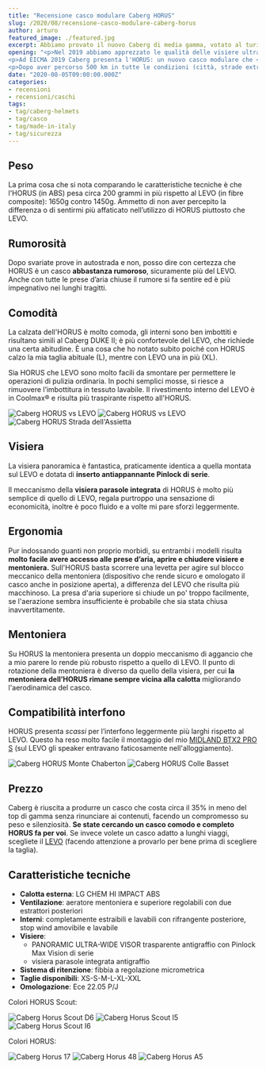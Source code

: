 ```yaml
---
title: "Recensione casco modulare Caberg HORUS"
slug: /2020/08/recensione-casco-modulare-caberg-horus
author: arturo
featured_image: ./featured.jpg
excerpt: Abbiamo provato il nuovo Caberg di media gamma, votato al turismo e dotato di visiera ultra grandangolare
opening: "<p>Nel 2019 abbiamo apprezzato le qualità delle visiere ultra-grandangolari sul <a href=\"/2019/07/recensione-casco-modulare-caberg-levo\">Caberg LEVO</a>, un ottimo casco modulare in fibre composite caratterizzato da peso contenuto, ottima ventilazione e silenziosità… ma ad un prezzo non proprio popolare: il listino parte da €389,99.</p>
<p>Ad EICMA 2019 Caberg presenta l'HORUS: un nuovo casco modulare che <strong>eredita dal LEVO contenuti e maxi-visiera</strong>, ma ad un prezzo più contenuto (listino da €249,99).</p>
<p>Dopo aver percorso 500 km in tutte le condizioni (città, strade extra-urbane, autostrade e un po' di sterrato sulla <a href=\"/tag/strada-dellassietta\">Strada dell'Assietta</a>) è giunto il momento di fare qualche considerazione e mettere l'HORUS a confronto diretto con il LEVO usato fino a poco fa.</p>"
date: "2020-08-05T09:00:00.000Z"
categories:
- recensioni
- recensioni/caschi
tags:
- tag/caberg-helmets
- tag/casco
- tag/made-in-italy
- tag/sicurezza
---
```


## Peso

La prima cosa che si nota comparando le caratteristiche tecniche è che l'HORUS (in ABS) pesa circa 200 grammi in più rispetto al LEVO (in fibre composite): 1650g contro 1450g. Ammetto di non aver percepito la differenza o di sentirmi più affaticato nell’utilizzo di HORUS piuttosto che LEVO.

## Rumorosità

Dopo svariate prove in autostrada e non, posso dire con certezza che HORUS è un casco **abbastanza rumoroso**, sicuramente più del LEVO. Anche con tutte le prese d’aria chiuse il rumore si fa sentire ed è più impegnativo nei lunghi tragitti.

## Comodità

La calzata dell'HORUS è molto comoda, gli interni sono ben imbottiti e risultano simili al Caberg DUKE II; è più confortevole del LEVO, che richiede una certa abitudine. È una cosa che ho notato subito poiché con HORUS calzo la mia taglia abituale (L), mentre con LEVO una in più (XL).

Sia HORUS che LEVO sono molto facili da smontare per permettere le operazioni di pulizia ordinaria. In pochi semplici mosse, si riesce a rimuovere l’imbottitura in tessuto lavabile. Il rivestimento interno del LEVO è in Coolmax® e risulta più traspirante rispetto all'HORUS.

![Caberg HORUS vs LEVO](./foto/IMG_1391.jpg "Le nostre moto pronte per la comparativa HORUS vs LEVO al Colle delle Finestre (TO)")
![Caberg HORUS vs LEVO](./foto/IMG_1392.jpg "Caberg HORUS vs LEVO al Colle delle Finestre (TO)")
![Caberg HORUS Strada dell'Assietta](./foto/IMG_1402.jpg "Test del nuovo Caberg HORUS sulla Strada dell'Assietta")

## Visiera

La visiera panoramica è fantastica, praticamente identica a quella montata sul LEVO e dotata di **inserto antiappannante Pinlock di serie**.

Il meccanismo della **visiera parasole integrata** di HORUS è molto più semplice di quello di LEVO, regala purtroppo una sensazione di economicità, inoltre è poco fluido e a volte mi pare sforzi leggermente.

## Ergonomia

Pur indossando guanti non proprio morbidi, su entrambi i modelli risulta **molto facile avere accesso alle prese d’aria, aprire e chiudere visiere e mentoniera.** Sull'HORUS basta scorrere una levetta per agire sul blocco meccanico della mentoniera (dispositivo che rende sicuro e omologato il casco anche in posizione aperta), a differenza del LEVO che risulta più macchinoso. La presa d'aria superiore si chiude un po' troppo facilmente, se l'aerazione sembra insufficiente è probabile che sia stata chiusa inavvertitamente.

## Mentoniera

Su HORUS la mentoniera presenta un doppio meccanismo di aggancio che a mio parere lo rende più robusto rispetto a quello di LEVO. Il punto di rotazione della mentoniera è diverso da quello della visiera, per cui **la mentoniera dell’HORUS rimane sempre vicina alla calotta** migliorando l'aerodinamica del casco.

## Compatibilità interfono

HORUS presenta *scassi* per l’interfono leggermente più larghi rispetto al LEVO. Questo ha reso molto facile il montaggio del mio [MIDLAND BTX2 PRO S](/2019/09/recensione-interfoni-midland-serie-bt-pro) (sul LEVO gli speaker entravano faticosamente nell'alloggiamento).

![Caberg HORUS Monte Chaberton](./foto/IMG_1410.jpg "Test del nuovo Caberg HORUS sulla Strada dell'Assietta")
![Caberg HORUS Colle Basset](./foto/IMG_1420.jpg "Test del nuovo Caberg HORUS sulla Strada dell'Assietta")

## Prezzo

Caberg è riuscita a produrre un casco che costa circa il 35% in meno del top di gamma senza rinunciare ai contenuti, facendo un compromesso su peso e silenziosità. **Se state cercando un casco comodo e completo HORUS fa per voi**. Se invece volete un casco adatto a lunghi viaggi, scegliete il [LEVO](/2019/07/recensione-casco-modulare-caberg-levo) (facendo attenzione a provarlo per bene prima di scegliere la taglia).

## Caratteristiche tecniche

- **Calotta esterna**: LG CHEM HI IMPACT ABS
- **Ventilazione**: aeratore mentoniera e superiore regolabili con due estrattori posteriori
- **Interni**: completamente estraibili e lavabili con rifrangente posteriore, stop wind amovibile e lavabile
- **Visiere**:
  - PANORAMIC ULTRA-WIDE VISOR trasparente antigraffio con Pinlock Max Vision di serie
  - visiera parasole integrata antigraffio
- **Sistema di ritenzione**: fibbia a regolazione micrometrica
- **Taglie disponibili**: XS-S-M-L-XL-XXL
- **Omologazione**: Ece 22.05 P/J

Colori HORUS Scout:

![Caberg Horus Scout D6](./foto/catalog/horus-d6.jpg "Caberg Horus Scout D6 Bianco Metallizzato/Rosso/Blu/Blu Chiaro")
![Caberg Horus Scout I5](./foto/catalog/horus-i5.jpg "Caberg Horus Scout I5 Scout Nero Opaco/Giallo Fluo/Antracite/Argento")
![Caberg Horus Scout I6](./foto/catalog/horus-i6.jpg "Caberg Horus Scout I6 Nero Opaco/Rosso/Antracite/Argento")

Colori HORUS:

![Caberg Horus 17](./foto/catalog/horus-17.jpg "Caberg Horus 17 Nero Opaco")
![Caberg Horus 48](./foto/catalog/horus-48.jpg "Caberg Horus 48 Blu Opaco YAMA")
![Caberg Horus A5](./foto/catalog/horus-a5.jpg "Caberg Horus A5 Bianco Metallizzato")
